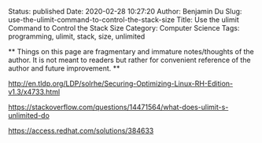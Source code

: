 Status: published
Date: 2020-02-28 10:27:20
Author: Benjamin Du
Slug: use-the-ulimit-command-to-control-the-stack-size
Title: Use the ulimit Command to Control the Stack Size
Category: Computer Science
Tags: programming, ulimit, stack, size, unlimited

**
Things on this page are fragmentary and immature notes/thoughts of the author.
It is not meant to readers but rather for convenient reference of the author and future improvement.
**

http://en.tldp.org/LDP/solrhe/Securing-Optimizing-Linux-RH-Edition-v1.3/x4733.html

https://stackoverflow.com/questions/14471564/what-does-ulimit-s-unlimited-do

https://access.redhat.com/solutions/384633
